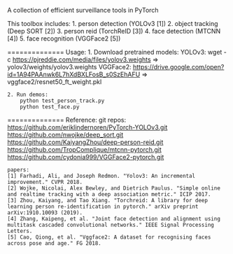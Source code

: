 A collection of efficient surveillance tools in PyTorch

This toolbox includes:
	1. person detection (YOLOv3 [1])
	2. object tracking (Deep SORT [2])
	3. person reid (TorchReID [3])
 	4. face detection (MTCNN [4])
	5. face recognition (VGGFace2 [5])


==============
Usage:
	1. Download pretrained models:
		YOLOv3: wget -c https://pjreddie.com/media/files/yolov3.weights  => yolov3/weights/yolov3.weights
		VGGFace2: https://drive.google.com/open?id=1A94PAAnwk6L7hXdBXLFosB_s0SzEhAFU => vggface2/resnet50_ft_weight.pkl

	2. Run demos:
		python test_person_track.py
		python test_face.py


==============
Reference:
    git repos:
	https://github.com/eriklindernoren/PyTorch-YOLOv3.git
	https://github.com/nwojke/deep_sort.git
	https://github.com/KaiyangZhou/deep-person-reid.git
	https://github.com/TropComplique/mtcnn-pytorch.git
	https://github.com/cydonia999/VGGFace2-pytorch.git

    papers:
	[1] Farhadi, Ali, and Joseph Redmon. "Yolov3: An incremental improvement." CVPR 2018.
	[2] Wojke, Nicolai, Alex Bewley, and Dietrich Paulus. "Simple online and realtime tracking with a deep association metric." ICIP 2017.
	[3] Zhou, Kaiyang, and Tao Xiang. "Torchreid: A library for deep learning person re-identification in pytorch." arXiv preprint arXiv:1910.10093 (2019).
	[4] Zhang, Kaipeng, et al. "Joint face detection and alignment using multitask cascaded convolutional networks." IEEE Signal Processing Letters.
	[5] Cao, Qiong, et al. "Vggface2: A dataset for recognising faces across pose and age." FG 2018.
